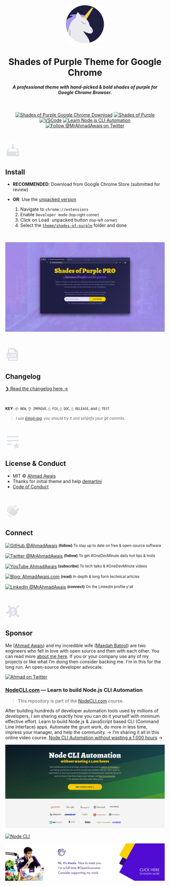 <div align="center">
  <a href="https://chrome.google.com/webstore/detail/aomhpijmdccjapkfcbalcoimhdlbkfjn">
    <img src="https://github.com/ahmadawais/shades-of-purple-google-chrome/raw/master/.github/logo.png" alt="Logo shades-of-purple-google-chrome" width="120">
  </a>
</div>
<h1 align="center">Shades of Purple Theme for Google Chrome</h1>
<h5 align="center">A professional theme with hand-picked & bold shades of purple for Google Chrome Browser.</h5>
<br>
<div align="center">

[![Shades of Purple Google Chrome Download](https://img.shields.io/badge/DOWNLOAD-%20Chrome%20Theme-gray.svg?colorA=2D2B55&colorB=4627E6&style=flat)](https://https://ShadesOfPurple.pro/?utm_source=FOSS&utm_medium=FOSS&utm_campaign=shades-of-purple-google-chrome) [![Shades of Purple](https://img.shields.io/badge/-ShadesOfPurple.pro-gray.svg?colorB=4627E6&style=flat)](https://https://ShadesOfPurple.pro/?utm_source=FOSS&utm_medium=FOSS&utm_campaign=shades-of-purple-google-chrome) [![VSCode](https://img.shields.io/badge/-VSCode.pro-gray.svg?colorB=4627E6&style=flat)](https://vscode.pro/?utm_source=FOSS&utm_medium=FOSS&utm_campaign=shades-of-purple-google-chrome) [![Learn Node.js CLI Automation](https://img.shields.io/badge/-NodeCLI.com-gray.svg?colorB=4627E6&style=flat)](https://nodecli.com/?utm_source=FOSS&utm_medium=FOSS&utm_campaign=shades-of-purple-google-chrome) [![Follow @MrAhmadAwais on Twitter](https://img.shields.io/badge/FOLLOW%20@MRAHMADAWAIS-gray.svg?colorA=4627E6&colorB=4627E6&style=flat)](https://twitter.com/mrahmadawais/)

</div>

<br>

[![📟](https://raw.githubusercontent.com/ahmadawais/stuff/master/images/git/install.png)](./../../)

## Install

- **RECOMMENDED**: Download from Google Chrome Store (submitted for review)

- **OR**: Use the [unpacked version](./theme/shades-of-purple)
  1. Navigate to `chrome://extensions`
  2. Enable `Developer mode` <small>(top-right corner)</small>
  3. Click on <kbd>Load unpacked</kbd> button <small>(top-left corner)</small>
  4. Select the [`theme/shades-of-purple`](./theme/shades-of-purple) folder and done

<br>

![Shades of Purple for Google Chrome](https://github.com/ahmadawais/shades-of-purple-google-chrome/raw/master/.github/shades-of-purple-chrome.jpg)

<br>

[![📝](https://raw.githubusercontent.com/ahmadawais/stuff/master/images/git/log.png)](changelog.md)

## Changelog

[❯ Read the changelog here →](changelog.md)

<br>

<small>**KEY**: `📦 NEW`, `👌 IMPROVE`, `🐛 FIX`, `📖 DOC`, `🚀 RELEASE`, and `🤖 TEST`

> _I use [Emoji-log](https://github.com/ahmadawais/Emoji-Log), you should try it and simplify your git commits._

</small>

<br>

[![📃](https://raw.githubusercontent.com/ahmadawais/stuff/master/images/git/license.png)](./../../)

## License & Conduct

- MIT © [Ahmad Awais](https://twitter.com/MrAhmadAwais/)
- Thanks for initial theme and help [demartini](https://github.com/demartini)
- [Code of Conduct](code-of-conduct.md)

<br>

[![🙌](https://raw.githubusercontent.com/ahmadawais/stuff/master/images/git/connect.png)](./../../)

## Connect

<div align="left">
    <p><a href="https://github.com/ahmadawais"><img alt="GitHub @AhmadAwais" align="center" src="https://img.shields.io/badge/GITHUB-gray.svg?colorB=6cc644&style=flat" /></a>&nbsp;<small><strong>(follow)</strong> To stay up to date on free & open-source software</small></p>
    <p><a href="https://twitter.com/MrAhmadAwais/"><img alt="Twitter @MrAhmadAwais" align="center" src="https://img.shields.io/badge/TWITTER-gray.svg?colorB=1da1f2&style=flat" /></a>&nbsp;<small><strong>(follow)</strong> To get #OneDevMinute daily hot tips & trolls</small></p>
    <p><a href="https://www.youtube.com/AhmadAwais"><img alt="YouTube AhmadAwais" align="center" src="https://img.shields.io/badge/YOUTUBE-gray.svg?colorB=ff0000&style=flat" /></a>&nbsp;<small><strong>(subscribe)</strong> To tech talks & #OneDevMinute videos</small></p>
    <p><a href="https://AhmadAwais.com/"><img alt="Blog: AhmadAwais.com" align="center" src="https://img.shields.io/badge/MY%20BLOG-gray.svg?colorB=4D2AFF&style=flat" /></a>&nbsp;<small><strong>(read)</strong> In-depth & long form technical articles</small></p>
    <p><a href="https://www.linkedin.com/in/MrAhmadAwais/"><img alt="LinkedIn @MrAhmadAwais" align="center" src="https://img.shields.io/badge/LINKEDIN-gray.svg?colorB=0077b5&style=flat" /></a>&nbsp;<small><strong>(connect)</strong> On the LinkedIn profile y'all</small></p>
</div>

<br>

[![👌](https://raw.githubusercontent.com/ahmadawais/stuff/master/images/git/sponsor.png)](https://github.com/AhmadAwais/sponsor)

## Sponsor

Me ([Ahmad Awais](https://twitter.com/mrahmadawais/)) and my incredible wife ([Maedah Batool](https://twitter.com/MaedahBatool/)) are two engineers who fell in love with open source and then with each other. You can read more [about me here](https://ahmadawais.com/about). If you or your company use any of my projects or like what I’m doing then consider backing me. I'm in this for the long run. An open-source developer advocate.

[![Ahmad on Twitter](https://img.shields.io/twitter/follow/mrahmadawais.svg?style=social&label=Follow%20@MrAhmadAwais)](https://twitter.com/mrahmadawais/)

### [NodeCLI.com][n] — Learn to build Node.js CLI Automation

> This repository is part of the [NodeCLI.com][n] course.

After building hundreds of developer automation tools used by millions of developers, I am sharing exactly how you can do it yourself with minimum effective effort. Learn to build Node.js & JavaScript based CLI (Command Line Interface) apps. Automate the grunt work, do more in less time, impress your manager, and help the community.
→ I'm sharing it all in this online video course. [Node CLI Automation
without wasting a 1,000 hours][n] →</p>

[![Node CLI Course](https://raw.githubusercontent.com/ahmadawais/stuff/master/nodecli/featured.jpg)][n]

[![Node CLI](https://img.shields.io/badge/-NodeCLI.com%20%E2%86%92-gray.svg?colorB=488640&style=flat)][n]

[n]: https://NodeCLI.com?utm_source=github&utm_medium=referral&utm_campaign=shades-of-purple-google-chrome

[![Awais on Twitter](https://raw.githubusercontent.com/ahmadawais/stuff/master/sponsor/sponsor.jpg)](https://github.com/AhmadAwais/sponsor)
